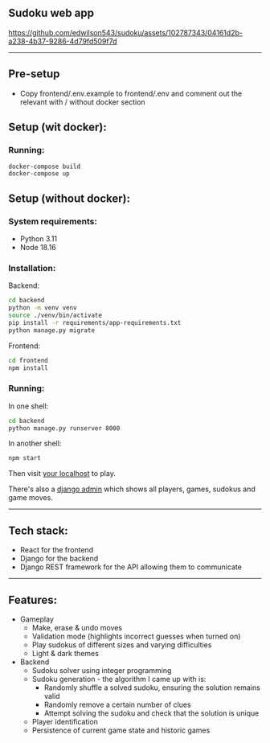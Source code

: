 ## Sudoku web app

https://github.com/edwilson543/sudoku/assets/102787343/04161d2b-a238-4b37-9286-4d79fd509f7d

---

## Pre-setup
- Copy frontend/.env.example to frontend/.env and comment out the relevant with / without docker section


## Setup (wit docker):
### Running:
```
docker-compose build
docker-compose up
```

## Setup (without docker):
### System requirements:
- Python 3.11
- Node 18.16

### Installation:
Backend:
```bash
cd backend
python -m venv venv
source ./venv/bin/activate
pip install -r requirements/app-requirements.txt
python manage.py migrate
```
Frontend:
```bash
cd frontend
npm install
```

### Running:
In one shell:
```bash
cd backend
python manage.py runserver 8000
```
In another shell:
```bash
npm start
```
Then visit [your localhost](http://localhost:3000/) to play.

There's also a [django admin](http://localhost:8000/) which shows all players, games, sudokus and game moves.

---

## Tech stack:
- React for the frontend
- Django for the backend
- Django REST framework for the API allowing them to communicate

---

## Features:
- Gameplay
  - Make, erase & undo moves
  - Validation mode (highlights incorrect guesses when turned on)
  - Play sudokus of different sizes and varying difficulties
  - Light & dark themes
- Backend
  - Sudoku solver using integer programming
  - Sudoku generation - the algorithm I came up with is:
    - Randomly shuffle a solved sudoku, ensuring the solution remains valid
    - Randomly remove a certain number of clues
    - Attempt solving the sudoku and check that the solution is unique
  - Player identification
  - Persistence of current game state and historic games

